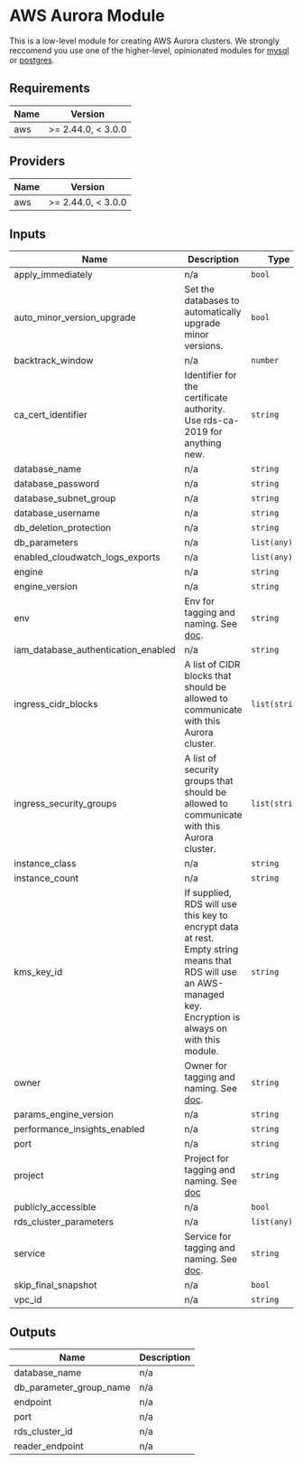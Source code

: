 # AWS Aurora Module

This is a low-level module for creating AWS Aurora clusters. We strongly reccomend you use one of the higher-level, opinionated modules for [mysql](../aws-aurora-mysql/README.md) or [postgres](../aws-aurora-postgres/README.md).

<!-- START -->
## Requirements

| Name | Version |
|------|---------|
| aws | >= 2.44.0, < 3.0.0 |

## Providers

| Name | Version |
|------|---------|
| aws | >= 2.44.0, < 3.0.0 |

## Inputs

| Name | Description | Type | Default | Required |
|------|-------------|------|---------|:--------:|
| apply\_immediately | n/a | `bool` | `false` | no |
| auto\_minor\_version\_upgrade | Set the databases to automatically upgrade minor versions. | `bool` | `true` | no |
| backtrack\_window | n/a | `number` | `0` | no |
| ca\_cert\_identifier | Identifier for the certificate authority. Use rds-ca-2019 for anything new. | `string` | `"rds-ca-2019"` | no |
| database\_name | n/a | `string` | n/a | yes |
| database\_password | n/a | `string` | n/a | yes |
| database\_subnet\_group | n/a | `string` | n/a | yes |
| database\_username | n/a | `string` | n/a | yes |
| db\_deletion\_protection | n/a | `string` | `false` | no |
| db\_parameters | n/a | `list(any)` | `[]` | no |
| enabled\_cloudwatch\_logs\_exports | n/a | `list(any)` | `[]` | no |
| engine | n/a | `string` | n/a | yes |
| engine\_version | n/a | `string` | n/a | yes |
| env | Env for tagging and naming. See [doc](../README.md#consistent-tagging). | `string` | n/a | yes |
| iam\_database\_authentication\_enabled | n/a | `string` | `true` | no |
| ingress\_cidr\_blocks | A list of CIDR blocks that should be allowed to communicate with this Aurora cluster. | `list(string)` | `[]` | no |
| ingress\_security\_groups | A list of security groups that should be allowed to communicate with this Aurora cluster. | `list(string)` | `[]` | no |
| instance\_class | n/a | `string` | `"db.t2.small"` | no |
| instance\_count | n/a | `string` | `1` | no |
| kms\_key\_id | If supplied, RDS will use this key to encrypt data at rest. Empty string means that RDS will use an AWS-managed key. Encryption is always on with this module. | `string` | `""` | no |
| owner | Owner for tagging and naming. See [doc](../README.md#consistent-tagging). | `string` | n/a | yes |
| params\_engine\_version | n/a | `string` | n/a | yes |
| performance\_insights\_enabled | n/a | `string` | `true` | no |
| port | n/a | `string` | n/a | yes |
| project | Project for tagging and naming. See [doc](../README.md#consistent-tagging) | `string` | n/a | yes |
| publicly\_accessible | n/a | `bool` | `false` | no |
| rds\_cluster\_parameters | n/a | `list(any)` | `[]` | no |
| service | Service for tagging and naming. See [doc](../README.md#consistent-tagging). | `string` | n/a | yes |
| skip\_final\_snapshot | n/a | `bool` | `false` | no |
| vpc\_id | n/a | `string` | n/a | yes |

## Outputs

| Name | Description |
|------|-------------|
| database\_name | n/a |
| db\_parameter\_group\_name | n/a |
| endpoint | n/a |
| port | n/a |
| rds\_cluster\_id | n/a |
| reader\_endpoint | n/a |

<!-- END -->
